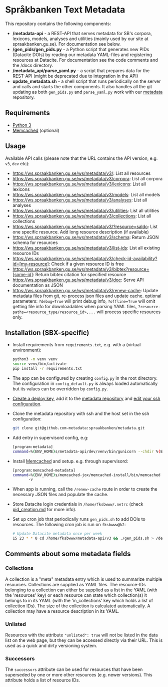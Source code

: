 # Språkbanken Text Metadata

This repository contains the following components:

- **/metadata-api** - a REST-API that serves metadata for SB's corpora, lexicons, models, analyses and utilities (mainly used by our site at spraakbanken.gu.se). For documentation see below.
- **/gen_pids/gen_pids.py** - a Python script that generates new PIDs (Datacite DOIs) by reading our metadata YAML-files and registering resources at Datacite. For documentation see the code comments and the /docs directory.
- **/metadata_api/parse_yaml.py** - a script that prepares data for the REST-API (might be deprecated due to integration in the API)
- **update_metadata.sh** - a shell script that runs periodically on the server and calls and starts the other components. It also handles all the git updating as both `gen_pids.py` and `parse_yaml.py` work with our [metadata](https://github.com/spraakbanken/metadata) repository.

## Requirements

- [Python 3](https://docs.python.org/3/)
- [Memcached](https://memcached.org/) (optional)

## Usage

Available API calls (please note that the URL contains the API version, e.g. `v3`, `dev` etc):

- <https://ws.spraakbanken.gu.se/ws/metadata/v3/>: List all resources
- <https://ws.spraakbanken.gu.se/ws/metadata/v3/corpora>: List all corpora
- <https://ws.spraakbanken.gu.se/ws/metadata/v3/lexicons>: List all lexicons
- <https://ws.spraakbanken.gu.se/ws/metadata/v3/models>: List all models
- <https://ws.spraakbanken.gu.se/ws/metadata/v3/analyses>: List all analyses
- <https://ws.spraakbanken.gu.se/ws/metadata/v3/utilities>: List all utilities
- <https://ws.spraakbanken.gu.se/ws/metadata/v3/collections>: List all collections
- <https://ws.spraakbanken.gu.se/ws/metadata/v3/?resource=saldo>: List one specific resource. Add long resource description (if available)
- <https://ws.spraakbanken.gu.se/ws/metadata/v3/schema>: Return JSON schema for resources
- <https://ws.spraakbanken.gu.se/ws/metadata/v3/list-ids>: List all existing resource IDs
- <https://ws.spraakbanken.gu.se/ws/metadata/v3/check-id-availability?id=[my-resource]>: Check if a given resource ID is free
- <https://ws.spraakbanken.gu.se/ws/metadata/v3/bibtex?resource=[some-id]>: Return bibtex citation for specified resource
- <https://ws.spraakbanken.gu.se/ws/metadata/v3/doc>: Serve API documentation as JSON
- <https://ws.spraakbanken.gu.se/ws/metadata/v3/renew-cache>: Update metadata files from git, re-process json files and update cache.
  optional parameters: `?debug=True` will print debug info, `?offline=True` will omit getting file info for downloadables when parsing YAML files,
  `?resource-paths=<resource_type/resource_id>,...` will process specific resources only.

## Installation (SBX-specific)

- Install requirements from `requirements.txt`, e.g. with a (virtual environment):

  ```.bash
  python3 -m venv venv
  source venv/bin/activate
  pip install -r requirements.txt
  ```

- The app can be configured by creating `config.py` in the root directory. The configuration in `config_default.py` is
  always loaded automatically but its values can be overridden by `config.py`.

- [Create a deploy
  key](https://docs.github.com/en/authentication/connecting-to-github-with-ssh/managing-deploy-keys#set-up-deploy-keys),
  add it to the [metadata repository](https://github.com/spraakbanken/metadata) and [edit your ssh
  configuration](https://docs.github.com/en/authentication/connecting-to-github-with-ssh/managing-deploy-keys#using-multiple-repositories-on-one-server).

- Clone the metadata repository with ssh and the host set in the ssh configuration:

  ```.bash
  git clone git@github.com-metadata:spraakbanken/metadata.git
  ```

- Add entry in supervisord config, e.g:

  ```.bash
  [program:metadata]
  command=%(ENV_HOME)s/metadata-api/dev/venv/bin/gunicorn --chdir %(ENV_HOME)s/metadata-api/dev -b "0.0.0.0:1337" metadata_api:create_app()
  ```

- Install [Memcached](https://memcached.org/) and setup. e.g. through supervisord:

  ```.bash
  [program:memcached-metadata]
  command=%(ENV_HOME)s/memcached-jox/memcached-install/bin/memcached
         -v
  ```

- When app is running, call the `/renew-cache` route in order to create the necessary JSON files and populate the cache.

- Store Datacite login credentials in `/home/fksbwww/.netrc` (check [pid_creation.md](docs/pid_creation.md) for more info).

- Set up cron job that periodically runs `gen_pids.sh` to add DOIs to resources. The following cron job is run on `fksbwww@k2`:

  ```.bash
  # Update Datacite metadata once per week
  15 23 * * 0 cd /home/fksbwww/metadata-api/v3 && ./gen_pids.sh > /dev/null
  ```

## Comments about some metadata fields

### Collections

A collection is a "meta" metadata entry which is used to summarize multiple resources. Collections are supplied as YAML
files. The resource-IDs belonging to a collection can either be supplied as a list in the YAML (with the 'resources'
key) or each resource can state which collection(s) it belongs to in its YAML (with the 'in_collections' key which holds
a list of collection IDs). The size of the collection is calculated automatically. A collection may have a resource
description in its YAML.

### Unlisted

Resources with the attribute `"unlisted": true` will not be listed in the data list on the web page, but they can be
accessed directly via their URL. This is used as a quick and dirty versioning system.

### Successors

The `successors` attribute can be used for resources that have been superseded by one or more other resources (e.g.
newer versions). This attribute holds a list of resource IDs.

